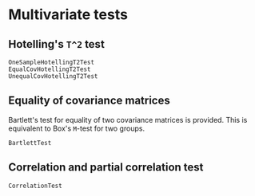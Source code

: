 # Multivariate tests

## Hotelling's ``T^2`` test

```@docs
OneSampleHotellingT2Test
EqualCovHotellingT2Test
UnequalCovHotellingT2Test
```

## Equality of covariance matrices

Bartlett's test for equality of two covariance matrices is provided.
This is equivalent to Box's ``M``-test for two groups.

```@docs
BartlettTest
```

## Correlation and partial correlation test

```@docs
CorrelationTest
```
